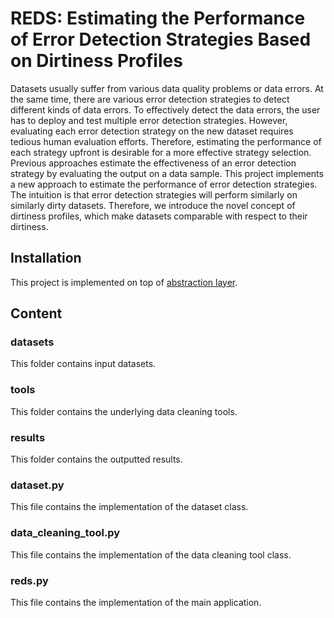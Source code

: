 # REDS: Estimating the Performance of Error Detection Strategies Based on Dirtiness Profiles
Datasets usually suffer from various data quality problems or data errors. At the same time, there are various error detection strategies to detect different kinds of data errors. To effectively detect the data errors, the user has to deploy and test multiple error detection strategies. However, evaluating each error detection strategy on the new dataset requires tedious human evaluation efforts. Therefore, estimating the performance of each strategy upfront is desirable for a more effective strategy selection. Previous approaches estimate the effectiveness of an error detection strategy by evaluating the output on a data sample. This project implements a new approach to estimate the performance of error detection strategies. The intuition is that error detection strategies will perform similarly on similarly dirty datasets. Therefore, we introduce the novel concept of dirtiness profiles, which make datasets comparable with respect to their dirtiness. 


## Installation
This project is implemented on top of [abstraction layer](https://github.com/BigDaMa/abstraction-layer).


## Content
### datasets
This folder contains input datasets.

### tools
This folder contains the underlying data cleaning tools.

### results
This folder contains the outputted results.

### dataset.py
This file contains the implementation of the dataset class.

### data_cleaning_tool.py
This file contains the implementation of the data cleaning tool class.

### reds.py
This file contains the implementation of the main application.